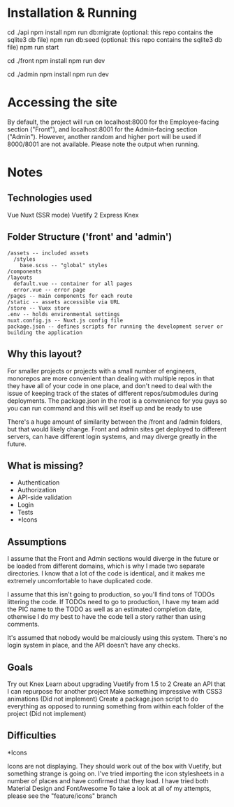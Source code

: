 # Installation & Running
cd ./api
npm install
npm run db:migrate (optional: this repo contains the sqlite3 db file)
npm run db:seed (optional: this repo contains the sqlite3 db file)
npm run start

cd ./front
npm install
npm run dev

cd ./admin
npm install
npm run dev

# Accessing the site
By default, the project will run on localhost:8000 for the Employee-facing section ("Front"), and localhost:8001 for the Admin-facing section ("Admin"). However, another random and higher port will be used if 8000/8001 are not available. Please note the output when running.

# Notes

## Technologies used
Vue
Nuxt (SSR mode)
Vuetify 2
Express
Knex

## Folder Structure ('front' and 'admin')

```
/assets -- included assets
  /styles
    base.scss -- "global" styles
/components
/layouts
  default.vue -- container for all pages
  error.vue -- error page
/pages -- main components for each route
/static -- assets accessible via URL
/store -- Vuex store
.env -- holds environmental settings
nuxt.config.js -- Nuxt.js config file
package.json -- defines scripts for running the development server or building the application
```

## Why this layout?
For smaller projects or projects with a small number of engineers, monorepos are more convenient than dealing with multiple repos in that they have all of your code in one place, and don't need to deal with the issue of keeping track of the states of different repos/submodules during deployments.
The package.json in the root is a convenience for you guys so you can run command and this will set itself up and be ready to use

There's a huge amount of similarity between the /front and /admin folders, but that would likely change. Front and admin sites get deployed to different servers, can have different login systems, and may diverge greatly in the future.

## What is missing?
- Authentication
- Authorization
- API-side validation
- Login
- Tests
- *Icons

## Assumptions
I assume that the Front and Admin sections would diverge in the future or be loaded from different domains, which is why I made two separate directories. I know that a lot of the code is identical, and it makes me extremely uncomfortable to have duplicated code.

I assume that this isn't going to production, so you'll find tons of TODOs littering the code. If TODOs need to go to production, I have my team add the PIC name to the TODO as well as an estimated completion date, otherwise I do my best to have the code tell a story rather than using comments.

It's assumed that nobody would be malciously using this system. There's no login system in place, and the API doesn't have any checks.

## Goals
Try out Knex
Learn about upgrading Vuetify from 1.5 to 2
Create an API that I can repurpose for another project
Make something impressive with CSS3 animations (Did not implement)
Create a package.json script to do everything as opposed to running something from within each folder of the project (Did not implement)

## Difficulties
*Icons

Icons are not displaying. They should work out of the box with Vuetify, but something strange is going on. I've tried importing the icon stylesheets in a number of places and have confirmed that they load. I have tried both Material Design and FontAwesome
To take a look at all of my attempts, please see the "feature/icons" branch
